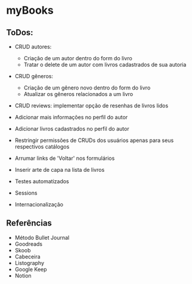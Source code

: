 # myBooks

## ToDos:

- CRUD autores:
    - Criação de um autor dentro do form do livro
    - Tratar o delete de um autor com livros cadastrados de sua autoria

- CRUD gêneros:
    - Criação de um gênero novo dentro do form do livro
    - Atualizar os gêneros relacionados a um livro

- CRUD reviews: implementar opção de resenhas de livros lidos

- Adicionar mais informações no perfil do autor

- Adicionar livros cadastrados no perfil do autor

- Restringir permissões de CRUDs dos usuários apenas para seus respectivos catálogos

- Arrumar links de 'Voltar' nos formulários

- Inserir arte de capa na lista de livros

- Testes automatizados

- Sessions

- Internacionalização

## Referências
- Método Bullet Journal
- Goodreads
- Skoob
- Cabeceira
- Listography
- Google Keep
- Notion